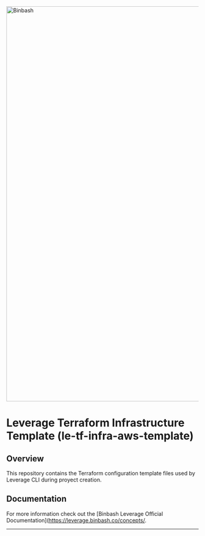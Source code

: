 <a href="https://github.com/binbashar">
    <img src="https://raw.githubusercontent.com/binbashar/le-ref-architecture-doc/master/docs/assets/images/logos/binbash-leverage-banner.png" width="1032" align="left" alt="Binbash"/>
</a>
<br clear="left"/>

# Leverage Terraform Infrastructure Template (le-tf-infra-aws-template)

## Overview
This repository contains the Terraform configuration template files used by Leverage CLI during proyect creation.


## Documentation
For more information check out the [Binbash Leverage Official Documentation](https://leverage.binbash.co/concepts/.

---
